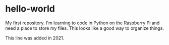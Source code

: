 # hello-world
My first repository.
I'm learning to code in Python on the Raspberry Pi and need a place to store my files.
This looks like a good way to organize things.

This line was added in 2021.
